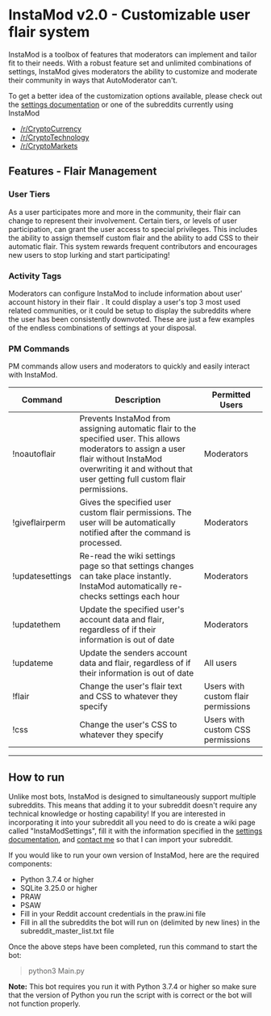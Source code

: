 # InstaMod v2.0 - Customizable user flair system

InstaMod is a toolbox of features that moderators can implement and tailor fit to their needs. With a robust feature set and unlimited combinations of settings, InstaMod gives moderators the ability to customize and moderate their community in ways that AutoModerator can't. 

To get a better idea of the customization options available, please check out the [settings documentation](https://github.com/disasterpiece9000/InstaMod-2.0/blob/master/Documentation/SettingsDocumentation.md) or one of the subreddits currently using InstaMod
* [/r/CryptoCurrency](https://www.reddit.com/r/CryptoCurrency)
* [/r/CryptoTechnology](https://www.reddit.com/r/CryptoTechnology)
* [/r/CryptoMarkets](https://www.reddit.com/r/CryptoMarkets)

## Features - Flair Management

### User Tiers

As a user participates more and more in the community, their flair can change to represent their involvement. Certain tiers, or levels of user participation, can grant the user access to special privileges. This includes the ability to assign themself custom flair and the ability to add CSS to their automatic flair. This system rewards frequent contributors and encourages new users to stop lurking and start participating!

### Activity Tags

Moderators can configure InstaMod to include information about user' account history in their flair . It could display a user's top 3 most used related communities, or it could be setup to display the subreddits where the user has been consistently downvoted. These are just a few examples of the endless combinations of settings at your disposal.

### PM Commands

PM commands allow users and moderators to quickly and easily interact with InstaMod.

| Command | Description | Permitted Users |
| ----------- | ----------- | ----------- |
| !noautoflair | Prevents InstaMod from assigning automatic flair to the specified user. This allows moderators to assign a user flair without InstaMod overwriting it and without that user getting full custom flair permissions. | Moderators |
| !giveflairperm | Gives the specified user custom flair permissions. The user will be automatically notified after the command is processed. | Moderators |
| !updatesettings | Re-read the wiki settings page so that settings changes can take place instantly. InstaMod automatically re-checks settings each hour | Moderators |
| !updatethem| Update the specified user's account data and flair, regardless of if their information is out of date | Moderators |
| !updateme | Update the senders account data and flair, regardless of if their information is out of date | All users |
| !flair | Change the user's flair text and CSS to whatever they specify | Users with custom flair permissions |
| !css | Change the user's CSS to whatever they specify | Users with custom CSS permissions |

_____

## How to run

Unlike most bots, InstaMod is designed to simultaneously support multiple subreddits. This means that adding it to your subreddit doesn't require any technical knowledge or hosting capability! If you are interested in incorporating it into your subreddit all you need to do is create a wiki page called "InstaModSettings", fill it with the information specified in the [settings documentation](https://github.com/disasterpiece9000/InstaMod-2.0/blob/master/Documentation/SettingsDocumentation.md), and [contact me](https://www.reddit.com/message/compose?to=shimmyjimmy97&subject=InstaMod&message=) so that I can import your subreddit.

If you would like to run your own version of InstaMod, here are the required components:
* Python 3.7.4 or higher
* SQLite 3.25.0 or higher
* PRAW
* PSAW
* Fill in your Reddit account credentials in the praw.ini file
* Fill in all the subreddits the bot will run on (delimited by new lines) in the subreddit_master_list.txt file

Once the above steps have been completed, run this command to start the bot:
> python3 Main.py

**Note:** This bot requires you run it with Python 3.7.4 or higher so make sure that the version of Python you run the script with is correct or the bot will not function properly.
